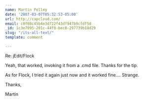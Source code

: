 ```yaml
---
name: Martin Polley
date: '2007-03-07T05:32:53-05:00'
url: http://capcloud.com/
email: c0f08c45b4e3d722f43df947b9cfdf5d
_id: 1c3e7095-201c-44f0-bec0-297739b18d29
slug: "/its-all-text/"
template: comment

---
```


Re: jEdit/Flock

Yeah, that worked, invoking it from a .cmd file. Thanks for the tip.

As for Flock, I tried it again just now and it worked fine.... Strange.

Thanks,

Martin
